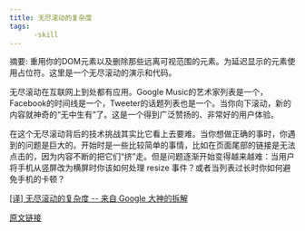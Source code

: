 ```yaml
---
title: 无尽滚动的复杂度
tags:
      -skill
---
```




摘要: 重用你的DOM元素以及删除那些远离可视范围的元素。为延迟显示的元素使用占位符。这里是一个无尽滚动的演示和代码。

无尽滚动在互联网上到处都有应用。Google Music的艺术家列表是一个，Facebook的时间线是一个，Tweeter的话题列表也是一个。当你向下滚动，新的内容就神奇的“无中生有”了。这是一个得到广泛赞扬的、非常好的用户体验。

在这个无尽滚动背后的技术挑战其实比它看上去要难。当你想做正确的事时，你遇到的问题是巨大的。开始时是一些比较简单的事情，比如在页面尾部的链接是无法点击的，因为内容不断的把它们“挤”走。但是问题逐渐开始变得越来越难：当用户将手机从竖屏改为横屏时你该如何处理 resize 事件？或者当列表过长时你如何避免手机的卡顿？

[[译] 无尽滚动的复杂度 -- 来自 Google 大神的拆解](https://juejin.im/post/58a3c81e128fe10058c57a8b "[译] 无尽滚动的复杂度 -- 来自 Google 大神的拆解")

[原文链接](https://developers.google.com/web/updates/2016/07/infinite-scroller "原文链接")

